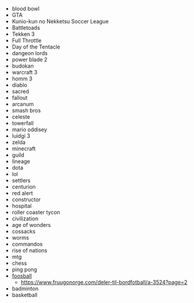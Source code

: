 * blood bowl
* GTA
* Kunio-kun no Nekketsu Soccer League
* Battletoads
* Tekken 3
* Full Throttle
* Day of the Tentacle
* dangeon lords
* power blade 2
* budokan
* warcraft 3
* homm 3
* diablo
* sacred
* fallout
* arcanum
* smash bros
* celeste
* towerfall
* mario oddisey
* luidgi 3
* zelda
* minecraft
* guild
* lineage
* dota
* lol
* settlers
* centurion
* red alert
* constructor
* hospital
* roller coaster tycon
* civilization
* age of wonders
* cossacks
* worms
* commandos
* rise of nations
* mtg
* chess
* ping pong
* [foosball](https://recroompick.com/diy-foosball-table/)
  * https://www.fruugonorge.com/deler-til-bordfotball/a-3524?page=2 
* badminton
* basketball

